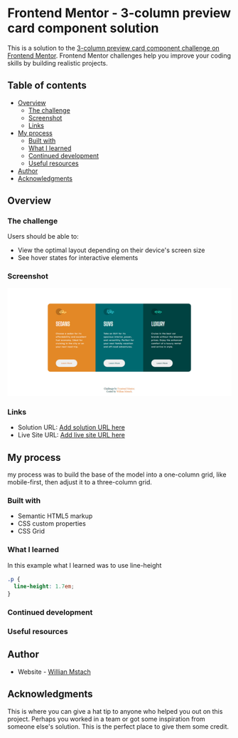 # Frontend Mentor - 3-column preview card component solution

This is a solution to the [3-column preview card component challenge on Frontend Mentor](https://www.frontendmentor.io/challenges/3column-preview-card-component-pH92eAR2-). Frontend Mentor challenges help you improve your coding skills by building realistic projects. 

## Table of contents

- [Overview](#overview)
  - [The challenge](#the-challenge)
  - [Screenshot](#screenshot)
  - [Links](#links)
- [My process](#my-process)
  - [Built with](#built-with)
  - [What I learned](#what-i-learned)
  - [Continued development](#continued-development)
  - [Useful resources](#useful-resources)
- [Author](#author)
- [Acknowledgments](#acknowledgments)

## Overview
### The challenge

Users should be able to:

- View the optimal layout depending on their device's screen size
- See hover states for interactive elements
### Screenshot

![Screenshot](captura.png)
### Links

- Solution URL: [Add solution URL here](https://your-solution-url.com)
- Live Site URL: [Add live site URL here](https://your-live-site-url.com)

## My process
my process was to build the base of the model into a one-column grid, like mobile-first, then adjust it to a three-column grid.
### Built with

- Semantic HTML5 markup
- CSS custom properties
- CSS Grid
### What I learned

In this example what I learned was to use line-height

```css
.p {
  line-height: 1.7em;
}
```
### Continued development

### Useful resources
## Author

- Website - [Willian Mstach](https://github.com/WillianMstach)
## Acknowledgments

This is where you can give a hat tip to anyone who helped you out on this project. Perhaps you worked in a team or got some inspiration from someone else's solution. This is the perfect place to give them some credit.